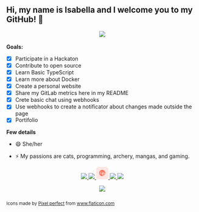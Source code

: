 ## Hi, my name is Isabella and I welcome you to my GitHub! 👋

<p align="center">
  <img src="https://github-profile-trophy.vercel.app/?username=isabella-riquetti&theme=onedark&title=-Issues,-PullRequest,-Reviews" />
</p>

**Goals:**
- [X] Participate in a Hackaton
- [X] Contribute to open source
- [X] Learn Basic TypeScript
- [X] Learn more about Docker
- [x] Create a personal website
- [X] Share my GitLab metrics here in my README
- [X] Crete basic chat using webhooks
- [x] Use webhooks to create a notificator about changes made outside the page
- [x] Portifolio

**Few details**

- 😄 She/her

- ⚡ My passions are cats, programming, archery, mangas, and gaming.

<p align="center">
  <a target="_blank" href="https://stackoverflow.com/users/6650677/isabella-riquetti?tab=profile">
    <img src="/icons/stack-overflow.png">
  </a>
  <a target="_blank" href="mailto:isabella.riquetti@outlook.com">
    <img src="/icons/email.png">
  </a>
  <a target="_blank" href="https://isabella-riquetti.netlify.app/">
    <img src="/icons/click.png">
  </a>
  <a target="_blank" href="https://join.skype.com/invite/BYybLhPYhrYg">
    <img src="/icons/skype.png">
  </a>
  <a target="_blank" href="http://instagram.com/Riquettinha">
    <img src="/icons/instagram.png">
  </a>

</p>
<p align="center">	
  <img src="https://komarev.com/ghpvc/?username=isabella-riquetti" />
</p>
<sub>
	Icons made by <a href="https://icon54.com/" title="Pixel perfect">Pixel perfect</a> from <a href="https://www.flaticon.com/" title="Flaticon"> www.flaticon.com</a>
</sub>
